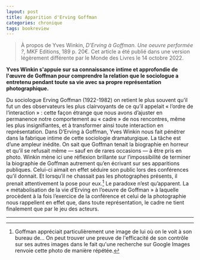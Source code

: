 ```yaml
---
layout: post
title: Apparition d'Erving Goffman
categories: chronique
tags: bookreview
---
```


> À propos de Yves Winkin, *D’Erving à Goffman. Une oeuvre performée ?*, MKF Editions, 189 p. 20€.
> Cet article a été publié dans une version légèrement différente par le Monde des Livres le 14 octobre 2022.

**Yves Winkin s'appuie sur sa connaissance intime et approfondie de l'œuvre de Goffman pour comprendre la relation que le sociologue a entretenu pendant toute sa vie avec sa propre représentation photographique.**

Du sociologue Erving Goffman (1922-1982) on retient le plus souvent qu’il fut un des observateurs les plus clairvoyants de ce qu’il appelait « l’ordre de l’interaction » : cette façon étrange que nous avons d’ajuster en permanence notre comportement au « cadre » de nos rencontres, même les plus insignifiantes, et à transformer ainsi toute interaction en représentation. Dans D’Erving à Goffman, Yves Winkin nous fait pénétrer dans la fabrique intime de cette sociologie dramaturgique. La tâche est d’une ampleur inédite. On sait que Goffman tenait la biographie en horreur et qu’il se refusait même — sauf en de rares occasions — à être pris en photo. Winkin mène ici une réflexion brillante sur l’impossibilité de terminer la biographie de Goffman autrement qu’en écrivant sur ses apparitions publiques. Celui-ci aimait en effet séduire son public lors des conférences qu’il donnait. Et lorsqu’il ne chassait pas les photographes présents, il prenait attentivement la pose pour eux.[^1] Le paradoxe n’est qu’apparent. La « métabolisation de la vie d’Erving en l’oeuvre de Goffman » à laquelle procèdent à la fois l’exercice de la conférence et celui de la photographie nous rappellent en effet que, dans toute représentation, le cadre ne tient finalement que par le jeu des acteurs.

---

[^1]: Goffman appréciait particulièrement une image de lui où on le voit à son bureau de… On peut trouver une preuve de l'efficacité de son contrôle sur ses autres images dans le fait qu'une recherche sur Google Images renvoie cette photo de manière répétée.
